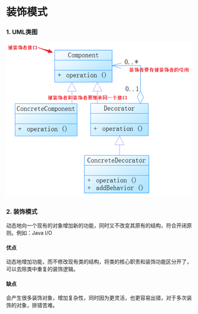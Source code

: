 # 装饰模式

### 1. UML类图

![1532423095311](.\image\1532423095311.png)



### 2. 装饰模式

动态地向一个现有的对象增加新的功能，同时又不改变其原有的结构，符合开闭原则。例如：Java I/O

#### 优点

动态地增加功能，而不修改现有类的结构，将类的核心职责和装饰功能区分开了，可以去除类中重复的装饰逻辑。

#### 缺点

会产生很多装饰对象，增加复杂性，同时因为更灵活，也更容易出错，对于多次装饰的对象，排错苦难。